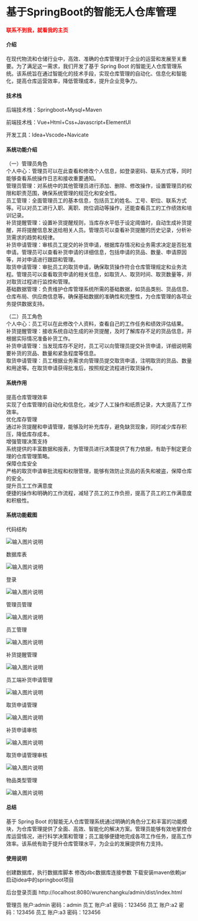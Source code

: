 # 基于SpringBoot的智能无人仓库管理

<h4 style='color:red'>联系不到我，就看我的主页 </h4> 
 
#### 介绍

在现代物流和仓储行业中，高效、准确的仓库管理对于企业的运营和发展至关重要。为了满足这一需求，我们开发了基于 Spring Boot 的智能无人仓库管理系统。该系统旨在通过智能化的技术手段，实现仓库管理的自动化、信息化和智能化，提高仓库运营效率，降低管理成本，提升企业竞争力。

#### 技术栈

后端技术栈：Springboot+Mysql+Maven

前端技术栈：Vue+Html+Css+Javascript+ElementUI

开发工具：Idea+Vscode+Navicate

#### 系统功能介绍

（一）管理员角色  
个人中心：管理员可以在此查看和修改个人信息，如登录密码、联系方式等，同时能够查看系统操作日志和接收重要通知。  
管理员管理：对系统中的其他管理员进行添加、删除、修改操作，设置管理员的权限和职责范围，确保系统管理的规范化和安全性。  
员工管理：全面管理员工的基本信息，包括员工的姓名、工号、职位、联系方式等。可以对员工进行入职、离职、岗位调动等操作，还能查看员工的工作绩效和培训记录。  
补货提醒管理：设置补货提醒规则，当库存水平低于设定阈值时，自动生成补货提醒，并将提醒信息发送给相关人员。管理员可以查看补货提醒的历史记录，分析补货需求的趋势和规律。  
补货申请管理：审核员工提交的补货申请，根据库存情况和业务需求决定是否批准申请。管理员可以查看补货申请的详细信息，包括申请的货品、数量、申请原因等，并对申请进行跟踪和管理。  
取货申请管理：审批员工的取货申请，确保取货操作符合仓库管理规定和业务流程。管理员可以查看取货申请的相关信息，如取货人、取货时间、取货数量等，并对取货过程进行监控和管理。  
基础数据管理：负责维护仓库管理系统所需的基础数据，如货品类别、货品信息、仓库布局、供应商信息等。确保基础数据的准确性和完整性，为仓库管理的各项业务提供数据支持。  

（二）员工角色  
个人中心：员工可以在此修改个人资料，查看自己的工作任务和绩效评估结果。  
补货提醒管理：接收系统自动生成的补货提醒，及时了解库存不足的货品信息，并根据实际情况准备补货工作。  
补货申请管理：当发现库存不足时，员工可以向管理员提交补货申请，详细说明需要补货的货品、数量和紧急程度等信息。  
取货申请管理：员工根据业务需求向管理员提交取货申请，注明取货的货品、数量和用途等。在取货申请获得批准后，按照规定流程进行取货操作。  

#### 系统作用

提高仓库管理效率  
实现了仓库管理的自动化和信息化，减少了人工操作和纸质记录，大大提高了工作效率。  
优化库存管理  
通过补货提醒和申请管理，能够及时补充库存，避免缺货现象，同时减少库存积压，降低库存成本。  
增强管理决策支持  
系统提供的丰富数据和报表，为管理员进行决策提供了有力依据，有助于制定更合理的仓库管理策略。  
保障仓库安全  
严格的取货申请审批流程和权限管理，能够有效防止货品的丢失和被盗，保障仓库的安全。  
提升员工工作满意度  
便捷的操作和明确的工作流程，减轻了员工的工作负担，提高了员工的工作满意度和积极性。  

#### 系统功能截图

代码结构

![输入图片说明](images/ca3bee56d8c98472ec518ce7bc60713.png)

数据库表

![输入图片说明](images/0d1c3b849cc8cf36446cf0536551c92.png)

登录

![输入图片说明](images/df408b1561644f970a01b6d2e0c5d4f.png)

管理员管理

![输入图片说明](images/c328d9d823d169877f792659bbbdcfb.png)

员工管理

![输入图片说明](images/c304446633a5a775763835be909e751.png)

补货提醒管理

![输入图片说明](images/479d013cc0bd0b20f12856825c6f3e8.png)

员工端补货申请管理

![输入图片说明](images/e98fb9ca0cc5c4cd4842bd3006aed4f.png)

取货申请管理

![输入图片说明](images/4790aa662ea7a8ea37f0b0da41060d8.png)

补货申请审核

![输入图片说明](images/f6aab8efb54248b5ea68a7cf0125f53.png)

取货申请管理审核

![输入图片说明](images/fa8063fb1fde52c16f295b31ed32fd9.png)

物品类型管理

![输入图片说明](images/7fd27c611f8f4ecd7d81f4e0b8dac3d.png)

#### 总结

基于 Spring Boot 的智能无人仓库管理系统通过明确的角色分工和丰富的功能模块，为仓库管理提供了全面、高效、智能化的解决方案。管理员能够有效地掌控仓库运营情况，进行科学决策和管理；员工能够便捷地完成各项工作任务，提高工作效率。该系统有助于提升仓库管理水平，为企业的发展提供有力支持。

#### 使用说明

创建数据库，执行数据库脚本 修改jdbc数据库连接参数 下载安装maven依赖jar 启动idea中的springboot项目

后台登录页面
http://localhost:8080/wurenchangku/admin/dist/index.html

管理员			账户:admin 	密码：admin
员工				账户:a1 		密码：123456
员工				账户:a2 		密码：123456
员工				账户:a3 		密码：123456
